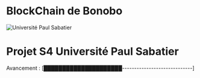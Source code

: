 # BlockChain de Bonobo
![Université Paul Sabatier](https://cmeab.univ-tlse3.fr/medias/photo/logo-ut3-rvb_1579098913631-png)

# Projet S4 Université Paul Sabatier


Avancement :
[█████████████████████-----------------------------]
